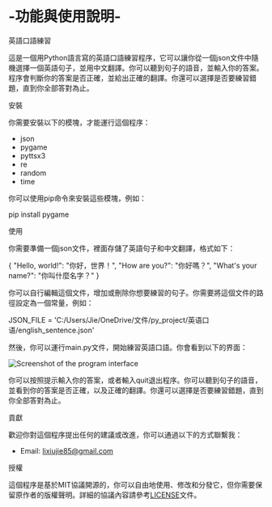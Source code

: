# -功能與使用說明-
英語口語練習

這是一個用Python語言寫的英語口語練習程序，它可以讓你從一個json文件中隨機選擇一個英語句子，並用中文翻譯。你可以聽到句子的語音，並輸入你的答案。程序會判斷你的答案是否正確，並給出正確的翻譯。你還可以選擇是否要練習錯題，直到你全部答對為止。

安裝

你需要安裝以下的模塊，才能運行這個程序：

- json
- pygame
- pyttsx3
- re
- random
- time

你可以使用pip命令來安裝這些模塊，例如：

pip install pygame

使用

你需要準備一個json文件，裡面存儲了英語句子和中文翻譯，格式如下：

{
  "Hello, world!": "你好，世界！",
  "How are you?": "你好嗎？",
  "What's your name?": "你叫什麼名字？"
}

你可以自行編輯這個文件，增加或刪除你想要練習的句子。你需要將這個文件的路徑設定為一個常量，例如：

JSON_FILE = 'C:/Users/Jie/OneDrive/文件/py_project/英语口语/english_sentence.json'

然後，你可以運行main.py文件，開始練習英語口語。你會看到以下的界面：

![Screenshot of the program interface](https://docs.github.com/zh/get-started/writing-on-github/getting-started-with-writing-and-formatting-on-github/basic-writing-and-formatting-syntax)

你可以按照提示輸入你的答案，或者輸入quit退出程序。你可以聽到句子的語音，並看到你的答案是否正確，以及正確的翻譯。你還可以選擇是否要練習錯題，直到你全部答對為止。

貢獻

歡迎你對這個程序提出任何的建議或改進，你可以通過以下的方式聯繫我：

- Email: lixiujie85@gmail.com

授權

這個程序是基於MIT協議開源的，你可以自由地使用、修改和分發它，但你需要保留原作者的版權聲明。詳細的協議內容請參考[LICENSE](https://www.ithome.com.tw/news/155842)文件。

